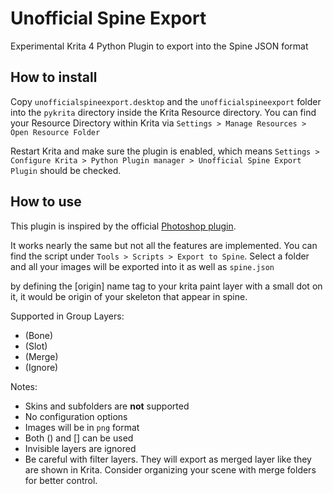# Unofficial Spine Export

Experimental Krita 4 Python Plugin to export into the Spine JSON format

## How to install

Copy ``unofficialspineexport.desktop`` and the ``unofficialspineexport`` folder into the ``pykrita`` directory inside the Krita Resource directory. You can find your Resource Directory within Krita via ``Settings > Manage Resources > Open Resource Folder``

Restart Krita and make sure the plugin is enabled, which means ``Settings > Configure Krita > Python Plugin manager > Unofficial Spine Export Plugin`` should be checked.

## How to use

This plugin is inspired by the official [Photoshop plugin](https://github.com/EsotericSoftware/spine-scripts/tree/master/photoshop).

It works nearly the same but not all the features are implemented. You can find the script under ``Tools > Scripts > Export to Spine``. Select a folder and all your images will be exported into it as well as ``spine.json``

by defining the [origin] name tag to your krita paint layer with a small dot on it, it would be origin of your skeleton that appear in spine.

Supported in Group Layers:
* (Bone)
* (Slot)
* (Merge)
* (Ignore)

Notes:
* Skins and subfolders are **not** supported
* No configuration options
* Images will be in ``png`` format
* Both () and [] can be used
* Invisible layers are ignored
* Be careful with filter layers. They will export as merged layer like they are shown in Krita. Consider organizing your scene with merge folders for better control.
